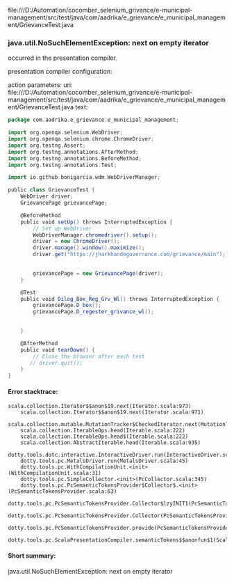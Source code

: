 file:///D:/Automation/cocomber_selenium_grivance/e-municipal-management/src/test/java/com/aadrika/e_grievance/e_municipal_management/GrievanceTest.java
### java.util.NoSuchElementException: next on empty iterator

occurred in the presentation compiler.

presentation compiler configuration:


action parameters:
uri: file:///D:/Automation/cocomber_selenium_grivance/e-municipal-management/src/test/java/com/aadrika/e_grievance/e_municipal_management/GrievanceTest.java
text:
```scala
package com.aadrika.e_grievance.e_municipal_management;

import org.openqa.selenium.WebDriver;
import org.openqa.selenium.chrome.ChromeDriver;
import org.testng.Assert;
import org.testng.annotations.AfterMethod;
import org.testng.annotations.BeforeMethod;
import org.testng.annotations.Test;

import io.github.bonigarcia.wdm.WebDriverManager;

public class GrievanceTest {
    WebDriver driver;
    GrievancePage grievancePage;

    @BeforeMethod
    public void setUp() throws InterruptedException {
        // Set up WebDriver
        WebDriverManager.chromedriver().setup();
        driver = new ChromeDriver();
        driver.manage().window().maximize();
        driver.get("https://jharkhandegovernance.com/grievance/main");

        
        grievancePage = new GrievancePage(driver);
    }

    @Test
    public void Dilog_Box_Reg_Grv_Wl() throws InterruptedException {
    	grievancePage.D_box();
        grievancePage.D_regester_grivance_wl();
        

    }

    @AfterMethod
    public void tearDown() {
        // Close the browser after each test
       // driver.quit();
    }
}

```



#### Error stacktrace:

```
scala.collection.Iterator$$anon$19.next(Iterator.scala:973)
	scala.collection.Iterator$$anon$19.next(Iterator.scala:971)
	scala.collection.mutable.MutationTracker$CheckedIterator.next(MutationTracker.scala:76)
	scala.collection.IterableOps.head(Iterable.scala:222)
	scala.collection.IterableOps.head$(Iterable.scala:222)
	scala.collection.AbstractIterable.head(Iterable.scala:935)
	dotty.tools.dotc.interactive.InteractiveDriver.run(InteractiveDriver.scala:164)
	dotty.tools.pc.MetalsDriver.run(MetalsDriver.scala:45)
	dotty.tools.pc.WithCompilationUnit.<init>(WithCompilationUnit.scala:31)
	dotty.tools.pc.SimpleCollector.<init>(PcCollector.scala:345)
	dotty.tools.pc.PcSemanticTokensProvider$Collector$.<init>(PcSemanticTokensProvider.scala:63)
	dotty.tools.pc.PcSemanticTokensProvider.Collector$lzyINIT1(PcSemanticTokensProvider.scala:63)
	dotty.tools.pc.PcSemanticTokensProvider.Collector(PcSemanticTokensProvider.scala:63)
	dotty.tools.pc.PcSemanticTokensProvider.provide(PcSemanticTokensProvider.scala:88)
	dotty.tools.pc.ScalaPresentationCompiler.semanticTokens$$anonfun$1(ScalaPresentationCompiler.scala:109)
```
#### Short summary: 

java.util.NoSuchElementException: next on empty iterator
